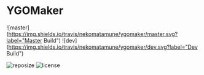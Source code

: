 # YGOMaker

![master](https://img.shields.io/travis/nekomatamune/ygomaker/master.svg?label="Master Build")
![dev](https://img.shields.io/travis/nekomatamune/ygomaker/dev.svg?label="Dev Build")

![reposize](https://img.shields.io/github/repo-size/nekomatamune/ygomaker?label=Repo%20Size)
![license](https://img.shields.io/github/license/nekomatamune/ygomaker?label=License&style=plastic)



